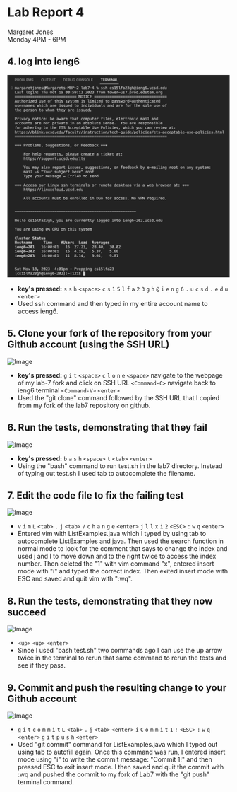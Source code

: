 # **Lab Report 4** <br />
Margaret Jones <br />
Monday 4PM - 6PM <br />

## 4. log into ieng6
![Image](step4.png)
* **key's pressed:**
  ```s``` ```s``` ```h``` ```<space>``` ```c``` ```s``` ```1``` ```5``` ```l``` ```f``` ```a``` ```2``` ```3``` ```g``` ```h``` ```@``` ```i``` ```e``` ```n``` ```g``` ```6``` ```.``` ```u``` ```c``` ```s``` ```d``` ```.``` ```e``` ```d``` ```u``` ```<enter>```
* Used ssh command and then typed in my entire account name to access ieng6.


## 5. Clone your fork of the repository from your Github account (using the SSH URL)
![Image](step5.png)
* **key's pressed:**
  ```g``` ```i``` ```t``` ```<space>``` ```c``` ```l``` ```o``` ```n``` ```e``` ```<space>``` navigate to the webpage of my lab-7 fork and click on SSH URL ```<Command-C>``` navigate back to ieng6 terminal ```<Command-V>``` ```<enter>```
* Used the "git clone" command followed by the SSH URL that I copied from my fork of the lab7 repository on github. 

## 6. Run the tests, demonstrating that they fail
![Image](step6.png)
* **key's pressed:**
  ```b``` ```a``` ```s``` ```h``` ```<space>``` ```t``` ```<tab>``` ```<enter>```
* Using the "bash" command to run test.sh in the lab7 directory. Instead of typing out test.sh I used tab to autocomplete the filename.

## 7. Edit the code file to fix the failing test
![Image](step7.png)
* ```v``` ```i``` ```m``` ```L``` ```<tab>``` ```.``` ```j``` ```<tab>``` ```/``` ```c``` ```h``` ```a``` ```n``` ```g``` ```e``` ```<enter>``` ```j``` ```l``` ```l``` ```x``` ```i``` ```2``` ```<ESC>``` ```:``` ```w``` ```q``` ```<enter>```
* Entered vim with ListExamples.java which I typed by using tab to autocomplete ListExamples and java. Then used the search function in normal mode to look for the comment that says to change the index and used j and l to move down and to the right twice to access the index number. Then deleted the "1" with vim command "x", entered insert mode with "i" and typed the correct index. Then exited insert mode with ESC and saved and quit vim with ":wq".

## 8. Run the tests, demonstrating that they now succeed
![Image](step8.png)
* ```<up>``` ```<up>``` ```<enter>```
* Since I used "bash test.sh" two commands ago I can use the up arrow twice in the terminal to rerun that same command to rerun the tests and see if they pass.

## 9. Commit and push the resulting change to your Github account
![Image](step9.png)
* ```g``` ```i``` ```t``` ```c``` ```o``` ```m``` ```m``` ```i``` ```t``` ```L``` ```<tab>``` ```.``` ```j``` ```<tab>``` ```<enter>``` ```i``` ```C``` ```o``` ```m``` ```m``` ```i``` ```t``` ```1``` ```!``` ```<ESC>``` ```:``` ```w``` ```q``` ```<enter>``` ```g``` ```i``` ```t``` ```p``` ```u``` ```s``` ```h``` ```<enter>```
* Used "git commit" command for ListExamples.java which I typed out using tab to autofill again. Once this command was run, I entered insert mode using "i" to write the commit message: "Commit 1!" and then pressed ESC to exit insert mode. I then saved and quit the commit with :wq and pushed the commit to my fork of Lab7 with the "git push" terminal command. 

